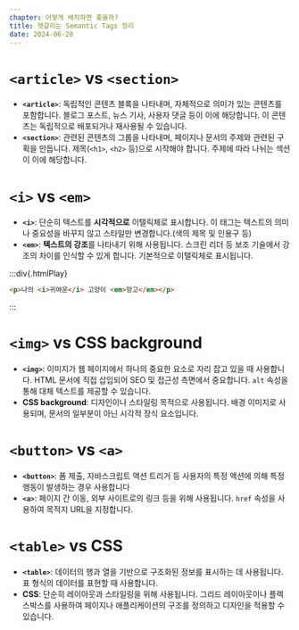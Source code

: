```yaml
---
chapter: 어떻게 배치하면 좋을까?
title: 헷갈리는 Semantic Tags 정리
date: 2024-06-28
---
```


# `<article>` vs `<section>`

- **`<article>`**: 독립적인 콘텐츠 블록을 나타내며, 자체적으로 의미가 있는 콘텐츠를 포함합니다. 블로그 포스트, 뉴스 기사, 사용자 댓글 등이 이에 해당합니다. 이 콘텐츠는 독립적으로 배포되거나 재사용될 수 있습니다.
- **`<section>`**: 관련된 콘텐츠의 그룹을 나타내며, 페이지나 문서의 주제와 관련된 구획을 만듭니다. 제목(`<h1>`, `<h2>` 등)으로 시작해야 합니다. 주제에 따라 나뉘는 섹션이 이에 해당합니다.

# `<i>` vs `<em>`

- **`<i>`**: 단순히 텍스트를 **시각적으로** 이탤릭체로 표시합니다. 이 태그는 텍스트의 의미나 중요성을 바꾸지 않고 스타일만 변경합니다.(색의 제목 및 인용구 등)
- **`<em>`**: **텍스트의 강조**를 나타내기 위해 사용됩니다. 스크린 리더 등 보조 기술에서 강조의 차이를 인식할 수 있게 합니다. 기본적으로 이탤릭체로 표시됩니다.

:::div{.htmlPlay}

```html
<p>나의 <i>귀여운</i> 고양이 <em>망고</em></p>
```

:::

# `<img>` vs CSS background

- **`<img>`**: 이미지가 웹 페이지에서 하나의 중요한 요소로 자리 잡고 있을 때 사용합니다. HTML 문서에 직접 삽입되어 SEO 및 접근성 측면에서 중요합니다. `alt` 속성을 통해 대체 텍스트를 제공할 수 있습니다.
- **CSS background**: 디자인이나 스타일링 목적으로 사용됩니다. 배경 이미지로 사용되며, 문서의 일부분이 아닌 시각적 장식 요소입니다.

# `<button>` vs `<a>`

- **`<button>`**: 폼 제출, 자바스크립트 액션 트리거 등 사용자의 특정 액션에 의해 특정 행동이 발생하는 경우 사용합니다
- **`<a>`**: 페이지 간 이동, 외부 사이트로의 링크 등을 위해 사용됩니다. `href` 속성을 사용하여 목적지 URL을 지정합니다.

# `<table>` vs CSS

- **`<table>`**: 데이터의 행과 열을 기반으로 구조화된 정보를 표시하는 데 사용됩니다. 표 형식의 데이터를 표현할 때 사용합니다.
- **CSS**: 단순히 레이아웃과 스타일링을 위해 사용됩니다. 그리드 레이아웃이나 플렉스박스를 사용하여 페이지나 애플리케이션의 구조를 정의하고 디자인을 적용할 수 있습니다.
